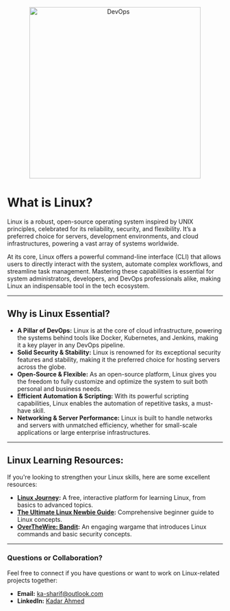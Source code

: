 <div align="center">
<img width="400" alt="DevOps" src="https://media.licdn.com/dms/image/v2/D4E22AQEE6cJQVJudyA/feedshare-shrink_1280/B4EZalFIGdHMAw-/0/1746526308026?e=1750291200&v=beta&t=zr8d9FwxRDdrxiDT8z4JDKs_sl922FVdyngGZDJeuOY" />
</div>

# What is Linux?  

Linux is a robust, open-source operating system inspired by UNIX principles, celebrated for its reliability, security, and flexibility. It’s a preferred choice for servers, development environments, and cloud infrastructures, powering a vast array of systems worldwide.

At its core, Linux offers a powerful command-line interface (CLI) that allows users to directly interact with the system, automate complex workflows, and streamline task management. Mastering these capabilities is essential for system administrators, developers, and DevOps professionals alike, making Linux an indispensable tool in the tech ecosystem.

---

## Why is Linux Essential?  

- **A Pillar of DevOps:** Linux is at the core of cloud infrastructure, powering the systems behind tools like Docker, Kubernetes, and Jenkins, making it a key player in any DevOps pipeline.
- **Solid Security & Stability:** Linux is renowned for its exceptional security features and stability, making it the preferred choice for hosting servers across the globe.
- **Open-Source & Flexible:** As an open-source platform, Linux gives you the freedom to fully customize and optimize the system to suit both personal and business needs.
- **Efficient Automation & Scripting:** With its powerful scripting capabilities, Linux enables the automation of repetitive tasks, a must-have skill.
- **Networking & Server Performance:** Linux is built to handle networks and servers with unmatched efficiency, whether for small-scale applications or large enterprise infrastructures. 

---

## Linux Learning Resources:  

If you're looking to strengthen your Linux skills, here are some excellent resources:  

- **[Linux Journey](https://linuxjourney.com):** A free, interactive platform for learning Linux, from basics to advanced topics.   
- **[The Ultimate Linux Newbie Guide](https://linuxnewbieguide.org/wp-content/uploads/2016/07/The-Ultimate-Linux-Newbie-Guide-eBook-Edition-January-2017.pdf):** Comprehensive beginner guide to Linux concepts.  
- **[OverTheWire: Bandit](https://overthewire.org/wargames/bandit/):** An engaging wargame that introduces Linux commands and basic security concepts.  

---

### Questions or Collaboration?  

Feel free to connect if you have questions or want to work on Linux-related projects together:  

- **Email:** ka-sharif@outlook.com  
- **LinkedIn:** [Kadar Ahmed](https://www.linkedin.com/in/ks-ahmed)


